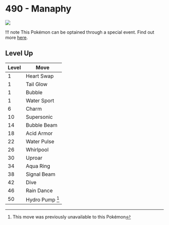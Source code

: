 # 490 - Manaphy
![][490]

!!! note
    This Pokémon can be optained through a special event. Find out more [here](../../special_events/#manaphy).

## Level Up

Level | Move
---   | ---
  1   | Heart Swap
  1   | Tail Glow
  1   | Bubble
  1   | Water Sport
  6   | Charm
 10   | Supersonic
 14   | Bubble Beam
 18   | Acid Armor
 22   | Water Pulse
 26   | Whirlpool
 30   | Uproar
 34   | Aqua Ring
 38   | Signal Beam
 42   | Dive
 46   | Rain Dance
 50   | Hydro Pump [^1]



[490]: ../img/pokemon/490.png

[^1]: This move was previously unavailable to this Pokémon